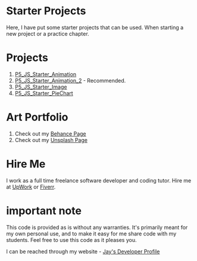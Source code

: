 # Starter Projects

Here, I have put some starter projects that can be used. When starting a new project or a practice chapter.

# Projects

1. [P5_JS_Starter_Animation](P5_JS_Starter_Animation)
1. [P5_JS_Starter_Animation_2](P5_JS_Starter_Animation_2) - Recommended.
1. [P5_JS_Starter_Image](P5_JS_Starter_Image)
1. [P5_JS_Starter_PieChart](P5_JS_Starter_PieChart)

# Art Portfolio

1. Check out my [Behance Page](https://www.behance.net/vijayasimhabr)
1. Check out my [Unsplash Page](https://unsplash.com/@jay_neeruhaaku)

# Hire Me

I work as a full time freelance software developer and coding tutor. Hire me at [UpWork](https://www.upwork.com/fl/vijayasimhabr) or [Fiverr](https://www.fiverr.com/jay_codeguy).

# important note

This code is provided as is without any warranties. It's primarily meant for my own personal use, and to make it easy for me share code with my students. Feel free to use this code as it pleases you.

I can be reached through my website - [Jay's Developer Profile](https://jay-study-nildana.github.io/developerprofile)
